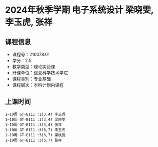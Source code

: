 # 2024年秋季学期 电子系统设计 梁晓雯, 李玉虎, 张祥






## 课程信息

- 课程号：210078.01
- 学分：2.5
- 教学类型：理论实验课
- 开课单位：信息科学技术学院
- 课程类别：专业基础
- 课程层次：本科计划内课程

## 上课时间

```
1~10周 GT-B111 :1(3,4) 李玉虎
1~10周 GT-B111 :1(3,4) 梁晓雯
1~10周 GT-B111 :1(3,4) 张祥
1~10周 GT-B111 :3(6,7) 李玉虎
1~10周 GT-B111 :3(6,7) 梁晓雯
1~10周 GT-B111 :3(6,7) 张祥
```

